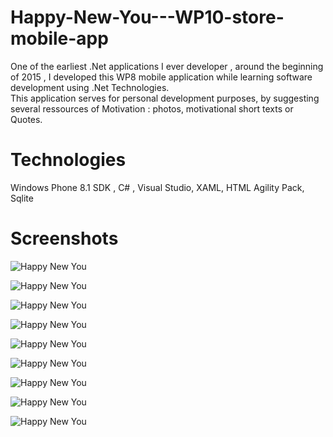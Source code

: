 # Happy-New-You---WP10-store-mobile-app  
One of the earliest .Net applications I ever developer , around the beginning of 2015 , I developed this WP8 mobile application while 
learning software development using .Net Technologies.  
This application serves for personal development purposes, by suggesting several ressources of Motivation : photos, motivational
short texts or Quotes.  

#  Technologies  
Windows Phone 8.1 SDK , C# , Visual Studio, XAML, HTML Agility Pack, Sqlite  
#  Screenshots  

![Happy New You](https://i.ibb.co/v1j2dWY/com11.png)


![Happy New You](https://i.ibb.co/Pr6ZkDt/Well.png)


![Happy New You](https://i.ibb.co/PcnTsBq/wp1.png)

![Happy New You](https://i.ibb.co/DKWbb8N/wp2.png)

![Happy New You](https://i.ibb.co/5kRhLz8/wp3.png)

![Happy New You](https://i.ibb.co/LSPTBLn/wp4.png)

![Happy New You](https://i.ibb.co/YcCPdJj/wp5.png)

![Happy New You](https://i.ibb.co/SyQvJF2/wp6.png)

![Happy New You](https://i.ibb.co/z6f4KFq/wp7.png)
